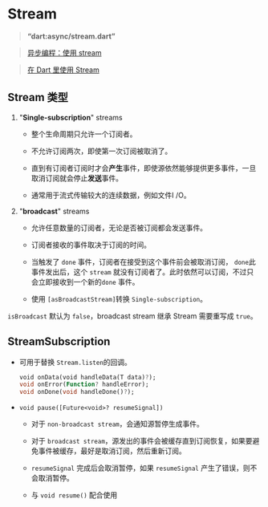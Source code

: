 # Stream

> **“dart:async/stream.dart”**

> [异步编程：使用 stream](https://dart.cn/tutorials/language/streams)

> [在 Dart 里使用 Stream](https://dart.cn/articles/libraries/creating-streams)

## Stream 类型

1. "**Single-subscription**" streams
   
   - 整个生命周期只允许一个订阅者。
   
   - 不允许订阅两次，即使第一次订阅被取消了。
   
   - 直到有订阅者订阅时才会**产生**事件，即使源依然能够提供更多事件，一旦取消订阅就会停止**发送**事件。
   
   - 通常用于流式传输较大的连续数据，例如文件I /O。

2. "**broadcast**" streams
   
   - 允许任意数量的订阅者，无论是否被订阅都会发送事件。
   
   - 订阅者接收的事件取决于订阅的时间。
   
   - 当触发了 `done` 事件，订阅者在接受到这个事件前会被取消订阅， `done`此事件发出后，这个 `stream` 就没有订阅者了。此时依然可以订阅，不过只会立即接收到一个新的`done` 事件。
   
   - 使用 `[asBroadcastStream]`转换 `Single-subscription`。

`isBroadcast` 默认为 `false`，broadcast stream 继承 Stream 需要重写成 `true`。

## StreamSubscription

- 可用于替换 `Stream.listen`的回调。

    ```dart
    void onData(void handleData(T data)?);
    void onError(Function? handleError);
    void onDone(void handleDone()?);
    ```

- `void pause([Future<void>? resumeSignal])`
  
  - 对于 `non-broadcast stream`，会通知源暂停生成事件。
  
  - 对于 `broadcast stream`，源发出的事件会被缓存直到订阅恢复，如果要避免事件被缓存，最好是取消订阅，然后重新订阅。
  
  - `resumeSignal` 完成后会取消暂停，如果 `resumeSignal` 产生了错误，则不会取消暂停。
  
  - 与 `void resume()` 配合使用


